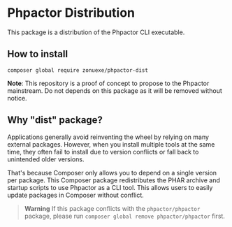 # Phpactor Distribution

This package is a distribution of the Phpactor CLI executable.

## How to install

```
composer global require zonuexe/phpactor-dist
```

**Note**: This repository is a proof of concept to propose to the Phpactor mainstream. Do not depends on this package as it will be removed without notice.

## Why "dist" package?

Applications generally avoid reinventing the wheel by relying on many external packages. However, when you install multiple tools at the same time, they often fail to install due to version conflicts or fall back to unintended older versions.

That's because Composer only allows you to depend on a single version per package. This Composer package redistributes the PHAR archive and startup scripts to use Phpactor as a CLI tool. This allows users to easily update packages in Composer without conflict.

> **Warning**
> If this package conflicts with the `phpactor/phpactor` package, please run `composer global remove phpactor/phpactor` first.

[Phpactor]: https://github.com/phpactor/phpactor
